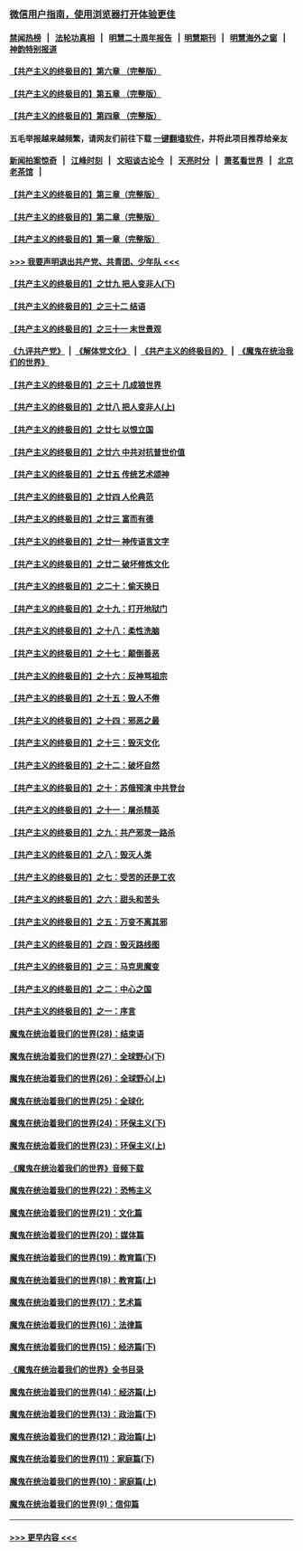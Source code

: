 ### [微信用户指南，使用浏览器打开体验更佳](https://github.com/gfw-breaker/banned-news1/blob/master/indexes/wechat-guide.md?t=0)
#### [禁闻热榜](热点新闻.md?t=0)  &nbsp;&nbsp;|&nbsp;&nbsp; [法轮功真相](https://github.com/gfw-breaker/truth/blob/master/README.md?t=0) &nbsp;&nbsp;|&nbsp;&nbsp; [明慧二十周年报告](https://github.com/gfw-breaker/mh-reports/blob/master/README.md?t=0) &nbsp;&nbsp;|&nbsp;&nbsp;[明慧期刊](https://github.com/gfw-breaker/mh-qikan) &nbsp;&nbsp;|&nbsp;&nbsp; [明慧海外之窗](https://github.com/gfw-breaker/mh-news/blob/master/README.md?t=0) &nbsp;&nbsp;|&nbsp;&nbsp; [神韵特别报道](https://github.com/gfw-breaker/mh-news/blob/master/shenyun.md?t=0)
#### [【共产主义的终极目的】第六章 （完整版）](../pages/nsc422/n11428913.md?t=02120533) 
#### [【共产主义的终极目的】第五章 （完整版）](../pages/nsc422/n11428912.md?t=02120533) 
#### [【共产主义的终极目的】第四章 （完整版）](../pages/nsc422/n11428907.md?t=02120533) 
#### 五毛举报越来越频繁，请网友们前往下载 [一键翻墙软件](https://github.com/gfw-breaker/ssr-accounts)，并将此项目推荐给亲友
#### [新闻拍案惊奇](https://github.com/gfw-breaker/banned-news1/blob/master/pages/link4.md) &nbsp;&nbsp;|&nbsp;&nbsp; [江峰时刻](https://github.com/gfw-breaker/banned-news1/blob/master/pages/link4.md) &nbsp;&nbsp;|&nbsp;&nbsp; [文昭谈古论今](https://github.com/gfw-breaker/banned-news1/blob/master/pages/link4.md) &nbsp;&nbsp;|&nbsp;&nbsp; [天亮时分](https://github.com/gfw-breaker/banned-news1/blob/master/pages/link4.md) &nbsp;&nbsp;|&nbsp;&nbsp; [萧茗看世界](https://github.com/gfw-breaker/banned-news1/blob/master/pages/link4.md) &nbsp;&nbsp;|&nbsp;&nbsp; [北京老茶馆](https://github.com/gfw-breaker/banned-news1/blob/master/pages/link4.md) &nbsp;&nbsp;|&nbsp;&nbsp; 
#### [【共产主义的终极目的】第三章（完整版）](../pages/nsc422/n11428848.md?t=02120533) 
#### [【共产主义的终极目的】第二章（完整版）](../pages/nsc422/n11428831.md?t=02120533) 
#### [【共产主义的终极目的】第一章（完整版）](../pages/nsc422/n11417651.md?t=02120533) 
#### [>>> 我要声明退出共产党、共青团、少年队 <<<](https://github.com/begood0513/goodnews/blob/master/quit/letter.md) 
#### [【共产主义的终极目的】之廿九 把人变非人(下)](../pages/nsc422/n11344140.md?t=02120533) 
#### [【共产主义的终极目的】之三十二 结语](../pages/nsc422/n11360535.md?t=02120533) 
#### [【共产主义的终极目的】之三十一 末世景观](../pages/nsc422/n11351129.md?t=02120533) 
#### [《九评共产党》](https://github.com/begood0513/9ping.md/blob/master/README.md) &nbsp;|&nbsp; [《解体党文化》](../../../../jtdwh.md/blob/master/README.md)  &nbsp;|&nbsp; [《共产主义的终极目的》](../../../../gczydzjmd.md/blob/master/README.md) &nbsp;|&nbsp; [《魔鬼在统治我们的世界》](../../../../mgztzwmdsj.md/blob/master/README.md) 
#### [【共产主义的终极目的】之三十 几成狼世界](../pages/nsc422/n11348280.md?t=02120533) 
#### [【共产主义的终极目的】之廿八 把人变非人(上)](../pages/nsc422/n11340492.md?t=02120533) 
#### [【共产主义的终极目的】之廿七 以恨立国](../pages/nsc422/n11336944.md?t=02120533) 
#### [【共产主义的终极目的】之廿六 中共对抗普世价值](../pages/nsc422/n11324785.md?t=02120533) 
#### [【共产主义的终极目的】之廿五 传统艺术颂神](../pages/nsc422/n11296396.md?t=02120533) 
#### [【共产主义的终极目的】之廿四 人伦典范](../pages/nsc422/n11296397.md?t=02120533) 
#### [【共产主义的终极目的】之廿三 富而有德](../pages/nsc422/n11283598.md?t=02120533) 
#### [【共产主义的终极目的】之廿一 神传语言文字](../pages/nsc422/n11263265.md?t=02120533) 
#### [【共产主义的终极目的】之廿二 破坏修炼文化](../pages/nsc422/n11245728.md?t=02120533) 
#### [【共产主义的终极目的】之二十：偷天换日](../pages/nsc422/n11238846.md?t=02120533) 
#### [【共产主义的终极目的】之十九：打开地狱门](../pages/nsc422/n11206376.md?t=02120533) 
#### [【共产主义的终极目的】之十八：柔性洗脑](../pages/nsc422/n11199994.md?t=02120533) 
#### [【共产主义的终极目的】之十七：颠倒善恶](../pages/nsc422/n11179782.md?t=02120533) 
#### [【共产主义的终极目的】之十六：反神骂祖宗](../pages/nsc422/n11166798.md?t=02120533) 
#### [【共产主义的终极目的】之十五：毁人不倦](../pages/nsc422/n11166792.md?t=02120533) 
#### [【共产主义的终极目的】之十四：邪恶之最](../pages/nsc422/n11150249.md?t=02120533) 
#### [【共产主义的终极目的】之十三：毁灭文化](../pages/nsc422/n11135227.md?t=02120533) 
#### [【共产主义的终极目的】之十二：破坏自然](../pages/nsc422/n11135214.md?t=02120533) 
#### [【共产主义的终极目的】之十：苏俄预演 中共登台](../pages/nsc422/n11118424.md?t=02120533) 
#### [【共产主义的终极目的】之十一：屠杀精英](../pages/nsc422/n11118442.md?t=02120533) 
#### [【共产主义的终极目的】之九：共产邪灵一路杀](../pages/nsc422/n11114139.md?t=02120533) 
#### [【共产主义的终极目的】之八：毁灭人类](../pages/nsc422/n11108503.md?t=02120533) 
#### [【共产主义的终极目的】之七：受苦的还是工农](../pages/nsc422/n11101809.md?t=02120533) 
#### [【共产主义的终极目的】之六：甜头和苦头](../pages/nsc422/n11096971.md?t=02120533) 
#### [【共产主义的终极目的】之五：万变不离其邪](../pages/nsc422/n11091285.md?t=02120533) 
#### [【共产主义的终极目的】之四：毁灭路线图](../pages/nsc422/n11086284.md?t=02120533) 
#### [【共产主义的终极目的】之三：马克思魔变](../pages/nsc422/n11061941.md?t=02120533) 
#### [【共产主义的终极目的】之二：中心之国](../pages/nsc422/n11047728.md?t=02120533) 
#### [【共产主义的终极目的】之一：序言](../pages/nsc422/n11086077.md?t=02120533) 
#### [魔鬼在统治着我们的世界(28)：结束语](../pages/nsc422/n10936246.md?t=02120533) 
#### [魔鬼在统治着我们的世界(27)：全球野心(下)](../pages/nsc422/n10928319.md?t=02120533) 
#### [魔鬼在统治着我们的世界(26)：全球野心(上)](../pages/nsc422/n10900318.md?t=02120533) 
#### [魔鬼在统治着我们的世界(25)：全球化](../pages/nsc422/n10788205.md?t=02120533) 
#### [魔鬼在统治着我们的世界(24)：环保主义(下)](../pages/nsc422/n10695307.md?t=02120533) 
#### [魔鬼在统治着我们的世界(23)：环保主义(上)](../pages/nsc422/n10688613.md?t=02120533) 
#### [《魔鬼在统治着我们的世界》音频下载](../pages/nsc422/n10635553.md?t=02120533) 
#### [魔鬼在统治着我们的世界(22)：恐怖主义](../pages/nsc422/n10614727.md?t=02120533) 
#### [魔鬼在统治着我们的世界(21)：文化篇](../pages/nsc422/n10597706.md?t=02120533) 
#### [魔鬼在统治着我们的世界(20)：媒体篇](../pages/nsc422/n10586579.md?t=02120533) 
#### [魔鬼在统治着我们的世界(19)：教育篇(下)](../pages/nsc422/n10564808.md?t=02120533) 
#### [魔鬼在统治着我们的世界(18)：教育篇(上)](../pages/nsc422/n10526970.md?t=02120533) 
#### [魔鬼在统治着我们的世界(17)：艺术篇](../pages/nsc422/n10499093.md?t=02120533) 
#### [魔鬼在统治着我们的世界(16)：法律篇](../pages/nsc422/n10485969.md?t=02120533) 
#### [魔鬼在统治着我们的世界(15)：经济篇(下)](../pages/nsc422/n10469975.md?t=02120533) 
#### [《魔鬼在统治着我们的世界》全书目录](../pages/nsc422/n10464261.md?t=02120533) 
#### [魔鬼在统治着我们的世界(14)：经济篇(上)](../pages/nsc422/n10457370.md?t=02120533) 
#### [魔鬼在统治着我们的世界(13)：政治篇(下)](../pages/nsc422/n10448270.md?t=02120533) 
#### [魔鬼在统治着我们的世界(12)：政治篇(上)](../pages/nsc422/n10444576.md?t=02120533) 
#### [魔鬼在统治着我们的世界(11)：家庭篇(下)](../pages/nsc422/n10440961.md?t=02120533) 
#### [魔鬼在统治着我们的世界(10)：家庭篇(上)](../pages/nsc422/n10435448.md?t=02120533) 
#### [魔鬼在统治着我们的世界(9)：信仰篇](../pages/nsc422/n10432159.md?t=02120533) 

----
#### [ >>> 更早内容 <<< ](../indexes/nsc422-earlier.md)
